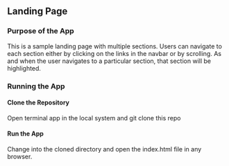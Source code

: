 ## Landing Page

### Purpose of the App

This is a sample landing page with multiple sections. Users can navigate to each section either by clicking on the links in the navbar or by scrolling. As and when the user navigates to a particular section, that section will be highlighted.

### Running the App

#### Clone the Repository

Open terminal app in the local system and git clone this repo

#### Run the App

Change into the cloned directory and open the index.html file in any browser.
